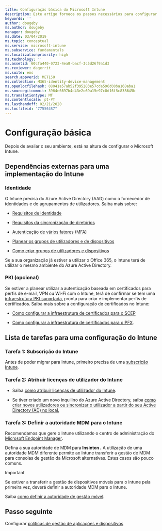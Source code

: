 ```yaml
---
title: Configuração básica do Microsoft Intune
description: Este artigo fornece os passos necessários para configurar o Microsoft Intune.
keywords: ''
author: dougeby
ms.author: dougeby
manager: dougeby
ms.date: 03/04/2019
ms.topic: conceptual
ms.service: microsoft-intune
ms.subservice: fundamentals
ms.localizationpriority: high
ms.technology: ''
ms.assetid: 60cfa440-0723-4ea0-bacf-3c5d26f9a1d3
ms.reviewer: dagerrit
ms.suite: ems
search.appverid: MET150
ms.collection: M365-identity-device-management
ms.openlocfilehash: 08041a57ab52f395283e57cda596d00ba168aba1
ms.sourcegitcommit: 3964e6697b4d43e2c69a15e97c8d16f8c838645b
ms.translationtype: MT
ms.contentlocale: pt-PT
ms.lasthandoff: 02/21/2020
ms.locfileid: "77556487"
---
```

# <a name="basic-setup"></a>Configuração básica

Depois de avaliar o seu ambiente, está na altura de configurar o Microsoft Intune.

## <a name="external-dependencies-for-an-intune-deployment"></a>Dependências externas para uma implementação do Intune

### <a name="identity"></a>Identidade

O Intune precisa do Azure Active Directory (AAD) como o fornecedor de identidades e de agrupamentos de utilizadores. Saiba mais sobre:

- [Requisitos de identidade](https://docs.microsoft.com/azure/active-directory/active-directory-hybrid-identity-design-considerations-overview#design-considerations-overview)

- [Requisitos da sincronização de diretórios](https://docs.microsoft.com/azure/active-directory/active-directory-hybrid-identity-design-considerations-directory-sync-requirements)

- [Autenticação de vários fatores (MFA)](https://docs.microsoft.com/azure/active-directory/authentication/concept-mfa-howitworks)

- [Planear os grupos de utilizadores e de dispositivos](users-add.md)

- [Como criar grupos de utilizadores e dispositivos](groups-get-started.md)

Se a sua organização já estiver a utilizar o Office 365, o Intune terá de utilizar o mesmo ambiente do Azure Active Directory.

### <a name="pki-optional"></a>PKI (opcional)

Se estiver a planear utilizar a autenticação baseada em certificados para perfis de e-mail, VPN ou Wi-Fi com o Intune, terá de confirmar se tem uma [infraestrutura PKI suportada](../protect/certificates-configure.md), pronta para criar e implementar perfis de certificados. Saiba mais sobre a configuração de certificados no Intune:

- [Como configurar a infraestrutura de certificados para o SCEP](/intune/certificates-scep-configure)

- [Como configurar a infraestrutura de certificados para o PFX](/intune/certficates-pfx-configure).

## <a name="task-list-for-an-intune-setup"></a>Lista de tarefas para uma configuração do Intune

### <a name="task-1-intune-subscription"></a>Tarefa 1: Subscrição do Intune

Antes de poder migrar para Intune, primeiro precisa de uma [subscrição Intune](account-sign-up.md).

### <a name="task-2-assign-intune-user-licenses"></a>Tarefa 2: Atribuir licenças de utilizador do Intune

- Saiba [como atribuir licenças de utilizador do Intune](licenses-assign.md).

- Se tiver criado um novo inquilino do Azure Active Directory, saiba [como criar novos utilizadores ou sincronizar o utilizador a partir do seu Active Directory (AD) no local.](https://docs.microsoft.com/azure/active-directory/connect/active-directory-aadconnect)

### <a name="task-3-set-your-mdm-authority-to-intune"></a>Tarefa 3: Definir a autoridade MDM para o Intune

Recomendamos que gere o Intune utilizando o centro de administração do [Microsoft Endpoint Manager](https://go.microsoft.com/fwlink/?linkid=2109431).

Defina a sua autoridade de MDM para **Insinton .** A utilização de uma autoridade MDM diferente permite ao Intune transferir a gestão de MDM para consolas de gestão da Microsoft alternativas. Estes casos são pouco comuns.

> [!IMPORTANT]
> Se estiver a transferir a gestão de dispositivos móveis para o Intune pela primeira vez, deverá definir a autoridade MDM para o Intune.

Saiba [como definir a autoridade de gestão móvel](mdm-authority-set.md).

## <a name="next-step"></a>Passo seguinte

Configurar [políticas de gestão de aplicações e dispositivos](../migration-guide-configure-policies.md).
